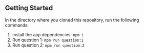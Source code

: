 ## Getting Started

In the directory where you cloned this repository, run the following commands:

1. Install the app dependencies: `npm i`
1. Run question 1: `npm run question:1`
1. Run question 2: `npm run question:2`
